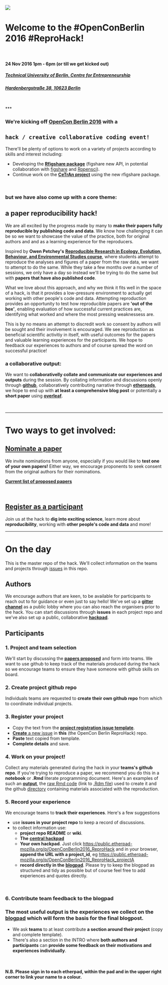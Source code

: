 
![](https://d3n8a8pro7vhmx.cloudfront.net/righttoresearch/pages/1004/features/original/Berlin_-_NB_Banner.png?1473355209)


# Welcome to the **#OpenConBerlin 2016 #ReproHack**!

<br>

#### **24 Nov 2016 1pm - 6pm (or till we get kicked out)**
##### [**Technical University of Berlin, Centre for Entrepreneurship**](http://www.entrepreneurship.tu-berlin.de/menue/willkommen/)
###### [***Hardenbergstraße 38, 10623 Berlin***](https://goo.gl/maps/Q9rMC1vpwpL2)



<br>
***

### We're kicking off [**OpenCon Berlin 2016**](http://www.opencon2016.org/opencon_2016_berlin) with a 
## **`hack / creative collaborative coding event!`**

There'll be plenty of options to work on a variety of projects according to skills and interest including:

- Developing the [**Rfigshare package**](https://github.com/ropensci/rfigshare) (figshare new API, in potential collaboration with [figshare](https://figshare.com/) and [Ropensci](http://ropensci.org/)).
- Continue work on the [**CeTrAn project**](https://github.com/jcolomb/CeTrAn) using the new rfigshare package.

<br>

### but we have also come up with a core theme: 
## a **paper reproducibility hack!**

We are all excited by the progress made by many to **make their papers fully reproducible by publishing code and data**. We know how challenging it can be so we want to showcase the value of the practice, both for original authors and and as a learning experience for the reproducers. 

Inspired by **Owen Petchey's** [**Reproducible Research in Ecology, Evolution, Behaviour, and Environmental Studies course**](https://github.com/opetchey/RREEBES), where students attempt to  reproduce the analyses and figures of a paper from the raw data, we want to attempt to do the same. While they take a few months over a number of sessions, we only have a day so instead we'll be trying to do the same but with **papers that have also published code**. 

What we love about this approach, and why we think it fits well in the space of a hack, is that it provides a low-pressure environment to actually get working with other people's code and data. Attempting reproduction provides an opportunity to test how reproducible papers are **'out of the box'**, enabling evaluation of how successful current practices are, identifying what worked and where the most pressing weaknessess are.

This is by no means an attempt to discredit work so consent by authors will be sought and their involvement is encouraged. We see reproduction as beneficial scientific activitiy in itself, with useful outcomes for the papers and valuable learning experiences for the participants. We hope to feedback our experiences to authors and of course spread the word on successful practice!

### **a collaborative output:**

We want to **collaborativelly collate and communicate our experiences and outputs** during the session. By collating information and discussions openly through [**github**](https://github.com/features), collaboratively contributing narrative through [**etherpads**](http://etherpad.org/), we hope to end up with **at least a comprehensive blog post** or potentially a **short paper** using [**overleaf**](https://www.overleaf.com/?utm_expid=71700200-7.jX1xSGOgQzGKvOn08hBHag.0).

<br>

***

# **Two ways to get involved:**

## **[Nominate a paper](https://goo.gl/forms/DJoAHVDCeWlG92b03)**

We invite nominations from anyone, especially if you would like to **test one of your own papers!** Either way, we encourage proponents to seek consent from the original authors for their nominations. 

[**Current list of proposed papers**](https://annakrystalli.shinyapps.io/OpenConBerlin_reprohack/)

<br>


## [**Register as a participant**](https://www.eventbrite.co.uk/e/opencon-berlin-hackathon-tickets-28890667765)

Join us at the hack to **dig into exciting science**, learn more about **reproducibility**, working with **other people's code and data** and more!


***

# **On the day**

This is the master repo of the hack. We'll collect information on the teams and projects through [issues](https://github.com/annakrystalli/OpenConBerlin_ReproHack/issues) in this repo. 

## **Authors**

We encourage authors that are keen, to be available for participants to reach out to for guidance or even just to say hello! We've set up a [**gitter channel**](https://gitter.im/OCB_ReproHack/Lobby) as a public lobby where you can also reach the organisers prior to the hack. You can start discussions through **issues** in each project repo and we've also set up a public, collaborative [**hackpad**](https://public.etherpad-mozilla.org/p/OpenConBerlin2016_ReproHack).

## **Participants**

### **1. Project and team selection**

We'll start by discussing the [**papers proposed**](https://annakrystalli.shinyapps.io/OpenConBerlin_reprohack/) and form into teams. We want to use github to keep track of the materials produced during the hack so we encourage teams to ensure they have someone with github skills on board. 


### **2. Create project github repo**

 Individuals teams are requested to **create their own github repo** from which to coordinate individual projects.

### **3. Register your project**
- Copy the text from the [**project registration issue template**](https://raw.githubusercontent.com/annakrystalli/OpenConBerlin_ReproHack/master/.github/project_reg_tmpl.md).
- [**Create** a new issue](https://github.com/annakrystalli/OpenConBerlin_ReproHack/issues/new) in **this** (the OpenCon Berlin ReproHack) repo.
- **Paste** text copied from template.
- **Complete details** and save.

### **4. Work on your project!**

Collect any materials generated during the hack in your **teams's github repo**. If you're trying to reproduce a paper, we recommend you do this in a **notebook** or **.Rmd** literate programming document. Here's an examples of such an [**output**](https://rawgit.com/opetchey/RREEBES/master/Beninca_etal_2008_Nature/report/report.html), the [raw Rmd code](https://raw.githubusercontent.com/opetchey/RREEBES/master/Beninca_etal_2008_Nature/report/report.Rmd) (link to [.Rdm file](https://github.com/opetchey/RREEBES/blob/master/Beninca_etal_2008_Nature/report/report.Rmd)) used to create it and the github [directory](https://github.com/opetchey/RREEBES/tree/master/Beninca_etal_2008_Nature) containing materials associated with the reproduction.

### **5. Record your experience**

We encourage teams to **track their experiences**. Here's a few suggestions

- use **issues in your project repo** to keep a record of discussions.
- to collect information use:
    - **project repo README** or **wiki**.
    - **The** [**central hackpad**](https://public.etherpad-mozilla.org/p/OpenConBerlin2016_ReproHack) 
    - **Your own hackpad**. Just click <https://public.etherpad-mozilla.org/p/OpenConBerlin2016_ReproHack> and in your browser, **append the URL with a project_id**, eg <https://public.etherpad-mozilla.org/p/OpenConBerlin2016_ReproHack_projectA>  
    - **record directly in the** [**blogpad**](https://public.etherpad-mozilla.org/p/OpenConBerlin2016_ReproHack_blog). Please try to keep the blogpad as structured and tidy as possible but of course feel free to add experiences and quotes directly.

<br>


### **6. Contribute team feedback to the blogpad**

### The **most useful output** is the **experiences we collect** on the [**blogpad**](https://public.etherpad-mozilla.org/p/OpenConBerlin2016_ReproHack_blog) which will form the basis for the **final blogpost**. 

- We ask **teams** to at least contribute **a section around their project** (copy and complete template). 
- There's also a section in the INTRO where **both authors and participants** can **provide some feedback on their motivations and experiences individually**.

<br>


#### **N.B. Please sign in to each etherpad, within the pad and in the upper right corner to link your name to a colour.** 

